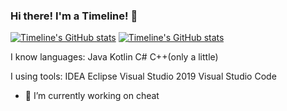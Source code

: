 ### Hi there! I'm a Timeline! 👋
 [![Timeline's GitHub stats](https://github-readme-stats.vercel.app/api/top-langs/?username=2933968621&show_icons=true&hide_border=true&theme=tokyonight)](https://github.com/anuraghazra/github-readme-stats)
 [![Timeline's GitHub stats](https://github-readme-stats.vercel.app/api?username=2933968621&show_icons=true&theme=tokyonight)](https://github.com/anuraghazra/github-readme-stats)

I know languages:
Java
Kotlin
C#
C++(only a little)

I using tools:
IDEA
Eclipse
Visual Studio 2019
Visual Studio Code

- 🔭 I’m currently working on cheat
<!--
**2933968621/2933968621** is a ✨ _special_ ✨ repository because its `README.md` (this file) appears on your GitHub profile.

Here are some ideas to get you started:

- 🔭 I’m currently working on ...
- 🌱 I’m currently learning ...
- 👯 I’m looking to collaborate on ...
- 🤔 I’m looking for help with ...
- 💬 Ask me about ...
- 📫 How to reach me: ...
- 😄 Pronouns: ...
- ⚡ Fun fact: ...
-->
